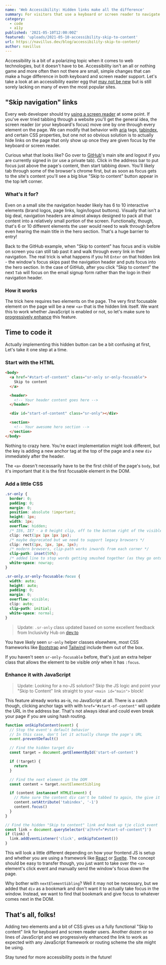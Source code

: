```yaml
---
name: 'Web Accessibility: Hidden links make all the difference'
summary: For visitors that use a keyboard or screen reader to navigate websites, hidden quick links can make a site much more enjoyable.
category:
  - code
  - a11y
published: '2021-05-10T12:00:00Z'
featured: 'uploads/2021-05-10-accessibility-skip-to-content'
url: https://navillus.dev/blog/accessibility-skip-to-content/
author: navillus
---
```


Accessibility is a bit of a polarizing topic when it comes to web technologies, but it doesn't have to be. Accessibility isn't an all or nothing game and more often then not there are small, simple changes that can make a huge difference in both keyboard and screen reader support. Let's take a look at an accessibility easter egg that [may not be new](https://webaim.org/techniques/skipnav/) but is still sorely lacking on many of even the most popular sites.

## "Skip navigation" links

Every web developer should try [using a screen reader](https://www.codecademy.com/articles/how-to-setup-screen-reader) at some point. If you've ever tried tabbing through a website you'll get the general idea, the screen reader (or your keyboard's focus) move one by one through every element on the page. We can modify that behavior with [aria](https://www.w3.org/TR/html-aria/) tags, [tabindex](https://developer.mozilla.org/en-US/docs/Web/HTML/Global_attributes/tabindex), and certain CSS properties, but one not so obvious solution is to actually hide links on the page that only show up once they are given focus by the keyboard or screen reader.

Curious what that looks like? Go over to [GitHub](https://github.com/)'s main site and logout if you are currently signed in (or use a private tab). Click in the address bar to put focus just above the page's content, then start tabbing down. You'll likely tab through some of the browser's chrome first, but as soon as focus gets to the site's content you'll see a big blue "Skip to content" button appear in the top left corner.

### What's it for?

Even on a small site the navigation header likely has 6 to 10 interactive elements (brand logos, page links, login/logout buttons). Visually that isn't a big deal, navigation headers are almost always designed to pack all that content into a relatively small portion of the screen. Functionally, though, that's 6 or 10 different elements the user would need to walk through before even hearing the main title in the hero section. That's a huge barrier to entry!

Back to the GitHub example, when "Skip to content" has focus and is visible on screen you can still tab past it and walk through every link in their navigation. The real trick is what happens if you hit `Enter` on that hidden link - the window's focus skips past the navigation header and puts focus into the hero section. In the case of GitHub, after you click "Skip to content" the next `Tab` will focus on the email signup form rather than the logo in their navigation header.

### How it works

The trick here requires two elements on the page. The very first focusable element on the page will be a new `<a>` that is the hidden link itself. We want this to work whether JavaScript is enabled or not, so let's make sure to [progressively enhance](/blog/progressive-enhancement) this feature.

## Time to code it

Actually implementing this hidden button can be a bit confusing at first, Let's take it one step at a time.

### Start with the HTML

```html
<body>
  <a href="#start-of-content" class="sr-only sr-only-focusable">
    Skip to content
  </a>

  <header>
    <!-- Your header content goes here -->
  </header>

  <div id="start-of-content" class="sr-only"></div>

  <section>
    <!-- Your awesome hero section -->
  </section>
</body>
```

Nothing to crazy here. You're exact implementation might look different, but the key is adding a new anchor tag at the top of the page and a new `div` immediately after the header.

The `<a>` doesn't necessarily have to be the first child of the page's `body`, but it's important that it is the first focusable element in the DOM.

### Add a little CSS

```css
.sr-only {
  border: 0;
  padding: 0;
  margin: 0;
  position: absolute !important;
  height: 1px;
  width: 1px;
  overflow: hidden;
  /* IE6, IE7 - a 0 height clip, off to the bottom right of the visible 1px box */
  clip: rect(1px 1px 1px 1px);
  /* maybe deprecated but we need to support legacy browsers */
  clip: rect(1px, 1px, 1px, 1px);
  /* modern browsers, clip-path works inwards from each corner */
  clip-path: inset(50%);
  /* added line to stop words getting smushed together (as they go onto seperate lines and some screen readers do not understand line feeds as a space */
  white-space: nowrap;
}

.sr-only.sr-only-focusable:focus {
  width: auto;
  height: auto;
  padding: 0;
  margin: 0;
  overflow: visible;
  clip: auto;
  clip-path: initial;
  white-space: normal;
}
```

> Update: `.sr-only` class updated based on some excellent feedback from Inclusivity Hub on [dev.to](https://dev.to/navillusbv/web-accessibility-hidden-links-make-all-the-difference-27a7)

You have likely seen `sr-only` helper classes elsewhere, most CSS frameworks like [Bootstrap](https://getbootstrap.com/) and [Tailwind](https://tailwindcss.com/) include them out of the box.

If you haven't seen `sr-only-focusable` before, that's just an extra helper class that allows the element to be visible _only_ when it has `:focus`.

### Enhance it with JavaScript

> Update: Looking for a no-JS solution? Skip the JS logic and point your "Skip to Content" link straight to your `<main id="main">` block!

This feature already works as-is, no JavaScript at all. There is a catch though, clicking anchor tags with with `href="#start-of-content"` will update the URL in the address bar. That's not always ideal and could even break your page if you are using hash routing.

```js
function onSkipToContent(event) {
  // Stop the event's default behavior
  // In this case, don't let it actually change the page's URL
  event.preventDefault()

  // Find the hidden target div
  const target = document.getElementById('start-of-content')

  if (!target) {
    return
  }

  // Find the next element in the DOM
  const content = target.nextElementSibling

  if (content instanceof HTMLElement) {
    // Make sure the content div can't be tabbed to again, the give it focus
    content.setAttribute('tabindex', '-1')
    content.focus()
  }
}

// Find the hidden "Skip to content" link and hook up tje click event
const link = document.querySelector('a[href="#start-of-content"]')
if (link) {
  link.addEventListener('click', onSkipToContent())
}
```

This will look a little different depending on how your frontend JS is setup and whether you are using a framework like [React](https://reactjs.org/) or [Svelte](https://svelte.dev/). The concept should be easy to transfer though, you just want to take over the `<a>` element's click event and manually send the window's focus down the page.

Why bother with `nextElementSibling`? Well it may not be necessary, but we added that `div` as a bookmark and don't want it to actually take focus in the window. Instead, we want to find that bookmark and give focus to whatever comes next in the DOM.

## That's all, folks!

Adding two elements and a bit of CSS gives us a fully functional "Skip to content" link for keyboard and screen reader users. Another dozen or so lines of JavaScript and we progressively enhanced the link to work as expected with any JavaScript framework or routing scheme the site might be using.

Stay tuned for more accessibility posts in the future!
